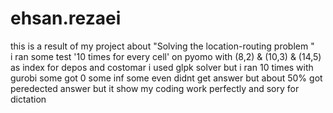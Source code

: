 # ehsan.rezaei
this is a result of my project about  "Solving the location-routing problem "  
i ran some test '10 times for every cell'  on pyomo with (8,2) & (10,3) & (14,5) as index for depos and costomar 
i used glpk solver but i ran 10 times with gurobi
some got 0 some inf some even didnt get answer but about 50% got peredected answer
but it show my coding work perfectly
and sory for dictation 

